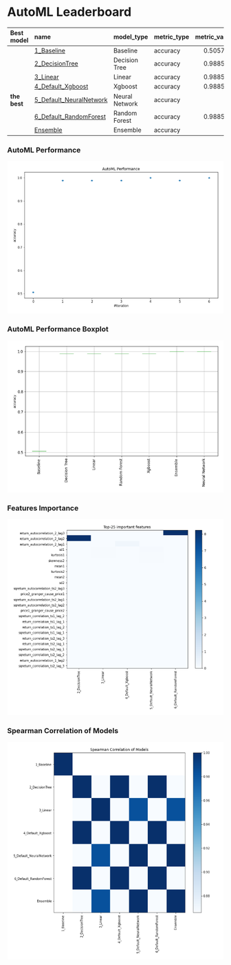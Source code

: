 # AutoML Leaderboard

| Best model   | name                                                         | model_type     | metric_type   |   metric_value |   train_time |
|:-------------|:-------------------------------------------------------------|:---------------|:--------------|---------------:|-------------:|
|              | [1_Baseline](1_Baseline/README.md)                           | Baseline       | accuracy      |       0.505747 |         0.87 |
|              | [2_DecisionTree](2_DecisionTree/README.md)                   | Decision Tree  | accuracy      |       0.988506 |         4.67 |
|              | [3_Linear](3_Linear/README.md)                               | Linear         | accuracy      |       0.988506 |         5.03 |
|              | [4_Default_Xgboost](4_Default_Xgboost/README.md)             | Xgboost        | accuracy      |       0.988506 |         4.45 |
| **the best** | [5_Default_NeuralNetwork](5_Default_NeuralNetwork/README.md) | Neural Network | accuracy      |       1        |         3.9  |
|              | [6_Default_RandomForest](6_Default_RandomForest/README.md)   | Random Forest  | accuracy      |       0.988506 |         7.7  |
|              | [Ensemble](Ensemble/README.md)                               | Ensemble       | accuracy      |       1        |         0.36 |

### AutoML Performance
![AutoML Performance](ldb_performance.png)

### AutoML Performance Boxplot
![AutoML Performance Boxplot](ldb_performance_boxplot.png)

### Features Importance
![features importance across models](features_heatmap.png)



### Spearman Correlation of Models
![models spearman correlation](correlation_heatmap.png)

